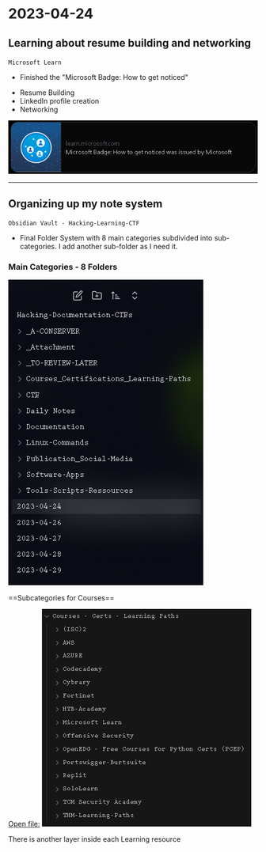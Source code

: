 # 2023-04-24

## Learning about resume building and networking

`Microsoft Learn`

- Finished the "Microsoft Badge: How to get noticed"[]()
* Resume Building
* LinkedIn profile creation
* Networking

![](_attachment/7a94c85390f16ee2488c19e7ad95895f_MD5.png)

---

## Organizing up my note system

`Obsidian Vault - Hacking-Learning-CTF`

- Final Folder System with 8 main categories subdivided into sub-categories.  I add another sub-folder as I need it.


### Main Categories - 8 Folders

![Folder System](_attachment/Pasted%20image%2020230430063837.png)

==Subcategories for Courses==

[Open file:](_attachment/692437ca17db5db3da301ed4c5307527_MD5.png)
![](_attachment/692437ca17db5db3da301ed4c5307527_MD5.png)

There is another layer inside each Learning resource